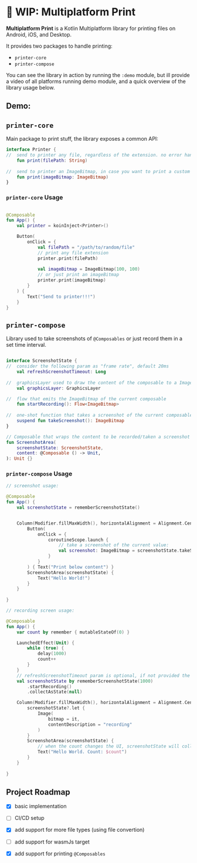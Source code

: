 # 🚧 WIP: Multiplatform Print

**Multiplatform Print** is a Kotlin Multiplatform library for printing files on Android, iOS, and Desktop.

It provides two packages to handle printing:
- `printer-core`
- `printer-compose`


You can see the library in action by running the `:demo` module, but ill provide a video of all platforms running demo module, and a quick overview of the library usage below.


## Demo:



## `printer-core`

Main package to print stuff, the library exposes a common API:
```kotlin
interface Printer {
//  send to printer any file, regardless of the extension. no error handling, ill just trust you in this one
    fun print(filePath: String)
    
//  send to printer an ImageBitmap, in case you want to print a custom image
    fun print(imageBitmap: ImageBitmap)
}
```

### `printer-core` Usage 

```kotlin

@Composable
fun App() {
    val printer = koinInject<Printer>()

    Button(
        onClick = {
            val filePath = "/path/to/random/file"
            // print any file extension
            printer.print(filePath)
            
            val imageBitmap = ImageBitmap(100, 100)
            // or just print an imageBitmap
            printer.print(imageBitmap)
        }
    ) {
        Text("Send to printer!!!")
    }
}

```
## `printer-compose`

Library used to take screenshots of `@Composables` or just record them in a set time interval.

```kotlin

interface ScreenshotState {
//  consider the following param as "frame rate", default 20ms 
    val refreshScreenshotTimeout: Long
    
//  graphicsLayer used to draw the content of the composable to a ImageBitmap
    val graphicsLayer: GraphicsLayer

//  flow that emits the ImageBitmap of the current composable
    fun startRecording(): Flow<ImageBitmap>
    
//  one-shot function that takes a screenshot of the current composable
    suspend fun takeScreenshot(): ImageBitmap
}

// Composable that wraps the content to be recorded/taken a screenshot
fun ScreenshotArea(
    screenshotState: ScreenshotState,
    content: @Composable () -> Unit,
): Unit {}


```


### `printer-compose` Usage

```kotlin
// screenshot usage:

@Composable
fun App() {
    val screenshotState = rememberScreenshotState()


    Column(Modifier.fillMaxWidth(), horizontalAlignment = Alignment.CenterHorizontally) {
        Button(
            onClick = {
                coroutineScope.launch {
                    // take a screenshot of the current value:
                    val screenshot: ImageBitmap = screenshotState.takeScreenshot()
                }
            }
        ) { Text("Print below content") }
        ScreenshotArea(screenshotState) {
            Text("Hello World!")
        }
    }
   
}


```

```kotlin
// recording screen usage:

@Composable
fun App() {
    var count by remember { mutableStateOf(0) }

    LaunchedEffect(Unit) {
        while (true) {
            delay(1000)
            count++
        }
    }
    // refreshScreenshotTimeout param is optional, if not provided the default value is 20ms
    val screenshotState by rememberScreenshotState(1000)
        .startRecording()
        .collectAsState(null)

    Column(Modifier.fillMaxWidth(), horizontalAlignment = Alignment.CenterHorizontally) {
        screenshotState?.let {
            Image(
                bitmap = it,
                contentDescription = "recording"
            )
        }
        ScreenshotArea(screenshotState) {
            // when the count changes the UI, screenshotState will collect the new value
            Text("Hello World. Count: $count") 
        }
    }
   
}

```


## Project Roadmap

- [x] basic implementation
- [ ] CI/CD setup
- [x] add support for more file types (using file convertion)
- [ ] add support for wasmJs target
- [x] add support for printing `@Composables`


